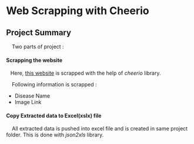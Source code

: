 # Web Scrapping with Cheerio

## Project Summary

&nbsp;&nbsp;&nbsp; Two parts of project :

#### Scrapping the website

&nbsp;&nbsp;&nbsp;Here, [this website](http://www.agriculture.gov.au/pests-diseases-weeds/plant#identify-pests-diseases "Pest diseases in Australia") is scrapped with the help of *cheerio* library.

&nbsp;&nbsp;&nbsp; Following information is scrapped :
* Disease Name 
* Image Link

#### Copy Extracted data to Excel(xslx) file
&nbsp;&nbsp;&nbsp; All extracted data is pushed into excel file and is created in same project folder. This is done with *json2xls* library.


